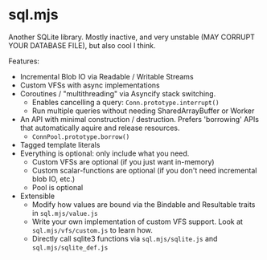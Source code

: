 # sql.mjs
Another SQLite library.  Mostly inactive, and very unstable (MAY CORRUPT YOUR DATABASE FILE), but also cool I think.

Features:
* Incremental Blob IO via Readable / Writable Streams
* Custom VFSs with async implementations
* Coroutines / "multithreading" via Asyncify stack switching.
	* Enables cancelling a query: `Conn.prototype.interrupt()`
	* Run multiple queries  without needing SharedArrayBuffer or Worker
* An API with minimal construction / destruction.  Prefers 'borrowing' APIs that automatically aquire and release resources.
	* `ConnPool.prototype.borrow()`
* Tagged template literals
* Everything is optional: only include what you need.
	* Custom VFSs are optional (if you just want in-memory)
	* Custom scalar-functions are optional (if you don't need incremental blob IO, etc.)
	* Pool is optional
* Extensible
	* Modify how values are bound via the Bindable and Resultable traits in `sql.mjs/value.js`
	* Write your own implementation of custom VFS support.  Look at `sql.mjs/vfs/custom.js` to learn how.
	* Directly call sqlite3 functions via `sql.mjs/sqlite.js` and `sql.mjs/sqlite_def.js`
